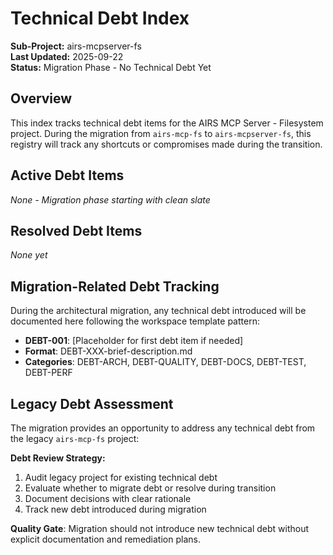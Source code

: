 # Technical Debt Index

**Sub-Project:** airs-mcpserver-fs  
**Last Updated:** 2025-09-22  
**Status:** Migration Phase - No Technical Debt Yet

## Overview

This index tracks technical debt items for the AIRS MCP Server - Filesystem project. During the migration from `airs-mcp-fs` to `airs-mcpserver-fs`, this registry will track any shortcuts or compromises made during the transition.

## Active Debt Items

*None - Migration phase starting with clean slate*

## Resolved Debt Items

*None yet*

## Migration-Related Debt Tracking

During the architectural migration, any technical debt introduced will be documented here following the workspace template pattern:

- **DEBT-001**: [Placeholder for first debt item if needed]
- **Format**: DEBT-XXX-brief-description.md
- **Categories**: DEBT-ARCH, DEBT-QUALITY, DEBT-DOCS, DEBT-TEST, DEBT-PERF

## Legacy Debt Assessment

The migration provides an opportunity to address any technical debt from the legacy `airs-mcp-fs` project:

**Debt Review Strategy:**
1. Audit legacy project for existing technical debt
2. Evaluate whether to migrate debt or resolve during transition
3. Document decisions with clear rationale
4. Track new debt introduced during migration

**Quality Gate**: Migration should not introduce new technical debt without explicit documentation and remediation plans.